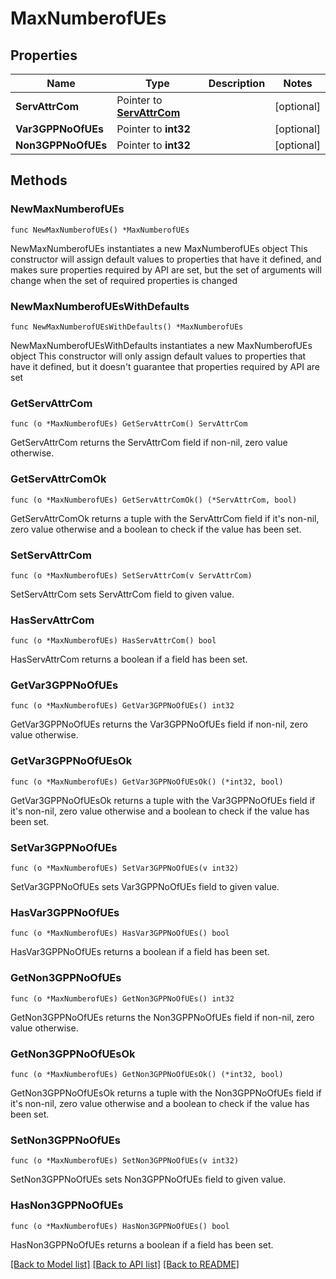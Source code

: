 # MaxNumberofUEs

## Properties

Name | Type | Description | Notes
------------ | ------------- | ------------- | -------------
**ServAttrCom** | Pointer to [**ServAttrCom**](ServAttrCom.md) |  | [optional] 
**Var3GPPNoOfUEs** | Pointer to **int32** |  | [optional] 
**Non3GPPNoOfUEs** | Pointer to **int32** |  | [optional] 

## Methods

### NewMaxNumberofUEs

`func NewMaxNumberofUEs() *MaxNumberofUEs`

NewMaxNumberofUEs instantiates a new MaxNumberofUEs object
This constructor will assign default values to properties that have it defined,
and makes sure properties required by API are set, but the set of arguments
will change when the set of required properties is changed

### NewMaxNumberofUEsWithDefaults

`func NewMaxNumberofUEsWithDefaults() *MaxNumberofUEs`

NewMaxNumberofUEsWithDefaults instantiates a new MaxNumberofUEs object
This constructor will only assign default values to properties that have it defined,
but it doesn't guarantee that properties required by API are set

### GetServAttrCom

`func (o *MaxNumberofUEs) GetServAttrCom() ServAttrCom`

GetServAttrCom returns the ServAttrCom field if non-nil, zero value otherwise.

### GetServAttrComOk

`func (o *MaxNumberofUEs) GetServAttrComOk() (*ServAttrCom, bool)`

GetServAttrComOk returns a tuple with the ServAttrCom field if it's non-nil, zero value otherwise
and a boolean to check if the value has been set.

### SetServAttrCom

`func (o *MaxNumberofUEs) SetServAttrCom(v ServAttrCom)`

SetServAttrCom sets ServAttrCom field to given value.

### HasServAttrCom

`func (o *MaxNumberofUEs) HasServAttrCom() bool`

HasServAttrCom returns a boolean if a field has been set.

### GetVar3GPPNoOfUEs

`func (o *MaxNumberofUEs) GetVar3GPPNoOfUEs() int32`

GetVar3GPPNoOfUEs returns the Var3GPPNoOfUEs field if non-nil, zero value otherwise.

### GetVar3GPPNoOfUEsOk

`func (o *MaxNumberofUEs) GetVar3GPPNoOfUEsOk() (*int32, bool)`

GetVar3GPPNoOfUEsOk returns a tuple with the Var3GPPNoOfUEs field if it's non-nil, zero value otherwise
and a boolean to check if the value has been set.

### SetVar3GPPNoOfUEs

`func (o *MaxNumberofUEs) SetVar3GPPNoOfUEs(v int32)`

SetVar3GPPNoOfUEs sets Var3GPPNoOfUEs field to given value.

### HasVar3GPPNoOfUEs

`func (o *MaxNumberofUEs) HasVar3GPPNoOfUEs() bool`

HasVar3GPPNoOfUEs returns a boolean if a field has been set.

### GetNon3GPPNoOfUEs

`func (o *MaxNumberofUEs) GetNon3GPPNoOfUEs() int32`

GetNon3GPPNoOfUEs returns the Non3GPPNoOfUEs field if non-nil, zero value otherwise.

### GetNon3GPPNoOfUEsOk

`func (o *MaxNumberofUEs) GetNon3GPPNoOfUEsOk() (*int32, bool)`

GetNon3GPPNoOfUEsOk returns a tuple with the Non3GPPNoOfUEs field if it's non-nil, zero value otherwise
and a boolean to check if the value has been set.

### SetNon3GPPNoOfUEs

`func (o *MaxNumberofUEs) SetNon3GPPNoOfUEs(v int32)`

SetNon3GPPNoOfUEs sets Non3GPPNoOfUEs field to given value.

### HasNon3GPPNoOfUEs

`func (o *MaxNumberofUEs) HasNon3GPPNoOfUEs() bool`

HasNon3GPPNoOfUEs returns a boolean if a field has been set.


[[Back to Model list]](../README.md#documentation-for-models) [[Back to API list]](../README.md#documentation-for-api-endpoints) [[Back to README]](../README.md)


